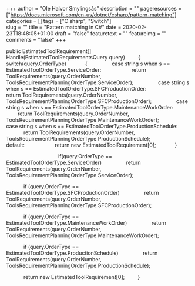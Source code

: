 +++
author = "Ole Halvor Smylingsås"
description = ""
pageresources = ["https://docs.microsoft.com/en-us/dotnet/csharp/pattern-matching"]
categories = []
tags = ["C sharp", "Switch"]     
slug = ""
title = "Pattern matching in C#"
date = 2020-02-23T18:48:05+01:00
draft = "false"
featuretext = ""
featureimg = ""
comments = "false"
+++

public EstimatedToolRequirement[] Handle(EstimatedToolRequirementsQuery query)
        {
            switch(query.OrderType)
            {
                case string s when s == EstimatedToolOrderType.ServiceOrder:
                    return ToolRequirements(query.OrderNumber, ToolsRequirementPlanningOrderType.ServiceOrder);
                case string s when s == EstimatedToolOrderType.SFCProductionOrder:
                    return ToolRequirements(query.OrderNumber, ToolsRequirementPlanningOrderType.SFCProductionOrder);
                case string s when s == EstimatedToolOrderType.MaintenanceWorkOrder:
                    return ToolRequirements(query.OrderNumber, ToolsRequirementPlanningOrderType.MaintenanceWorkOrder);
                case string s when s == EstimatedToolOrderType.ProductionSchedule:
                    return ToolRequirements(query.OrderNumber, ToolsRequirementPlanningOrderType.ProductionSchedule);
                default:
                    return new EstimatedToolRequirement[0];
            }

            
            
            if(query.OrderType == EstimatedToolOrderType.ServiceOrder)
                return ToolRequirements(query.OrderNumber, ToolsRequirementPlanningOrderType.ServiceOrder);

            if (query.OrderType == EstimatedToolOrderType.SFCProductionOrder)
                return ToolRequirements(query.OrderNumber, ToolsRequirementPlanningOrderType.SFCProductionOrder);

            if (query.OrderType == EstimatedToolOrderType.MaintenanceWorkOrder)
                return ToolRequirements(query.OrderNumber, ToolsRequirementPlanningOrderType.MaintenanceWorkOrder);

            if (query.OrderType == EstimatedToolOrderType.ProductionSchedule)
                return ToolRequirements(query.OrderNumber, ToolsRequirementPlanningOrderType.ProductionSchedule);

            return new EstimatedToolRequirement[0];
        }